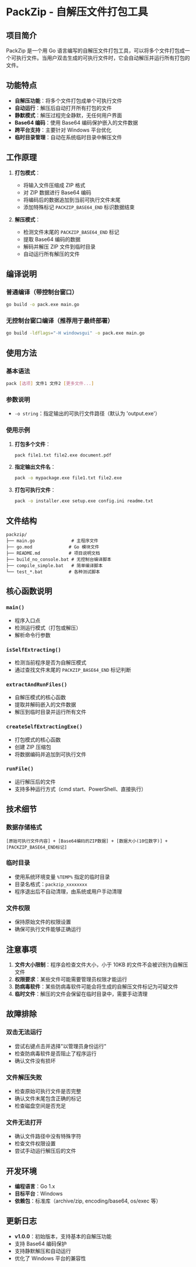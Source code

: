 # PackZip - 自解压文件打包工具

## 项目简介

PackZip 是一个用 Go 语言编写的自解压文件打包工具，可以将多个文件打包成一个可执行文件。当用户双击生成的可执行文件时，它会自动解压并运行所有打包的文件。

## 功能特点

- **自解压功能**：将多个文件打包成单个可执行文件
- **自动运行**：解压后自动打开所有打包的文件
- **静默模式**：解压过程完全静默，无任何用户界面
- **Base64 编码**：使用 Base64 编码保护嵌入的文件数据
- **跨平台支持**：主要针对 Windows 平台优化
- **临时目录管理**：自动在系统临时目录中解压文件

## 工作原理

1. **打包模式**：
   - 将输入文件压缩成 ZIP 格式
   - 对 ZIP 数据进行 Base64 编码
   - 将编码后的数据追加到当前可执行文件末尾
   - 添加特殊标记 `PACKZIP_BASE64_END` 标识数据结束

2. **解压模式**：
   - 检测文件末尾的 `PACKZIP_BASE64_END` 标记
   - 提取 Base64 编码的数据
   - 解码并解压 ZIP 文件到临时目录
   - 自动运行所有解压的文件

## 编译说明

### 普通编译（带控制台窗口）
```bash
go build -o pack.exe main.go
```

### 无控制台窗口编译（推荐用于最终部署）
```bash
go build -ldflags="-H windowsgui" -o pack.exe main.go
```

## 使用方法

### 基本语法
```bash
pack [选项] 文件1 文件2 [更多文件...]
```

### 参数说明
- `-o string`：指定输出的可执行文件路径（默认为 'output.exe'）

### 使用示例

1. **打包多个文件**：
   ```bash
   pack file1.txt file2.exe document.pdf
   ```

2. **指定输出文件名**：
   ```bash
   pack -o mypackage.exe file1.txt file2.exe
   ```

3. **打包可执行文件**：
   ```bash
   pack -o installer.exe setup.exe config.ini readme.txt
   ```

## 文件结构

```
packzip/
├── main.go              # 主程序文件
├── go.mod              # Go 模块文件
├── README.md           # 项目说明文档
├── build_no_console.bat # 无控制台编译脚本
├── compile_simple.bat   # 简单编译脚本
└── test_*.bat          # 各种测试脚本
```

## 核心函数说明

### `main()`
- 程序入口点
- 检测运行模式（打包或解压）
- 解析命令行参数

### `isSelfExtracting()`
- 检测当前程序是否为自解压模式
- 通过查找文件末尾的 `PACKZIP_BASE64_END` 标记判断

### `extractAndRunFiles()`
- 自解压模式的核心函数
- 提取并解码嵌入的文件数据
- 解压到临时目录并运行所有文件

### `createSelfExtractingExe()`
- 打包模式的核心函数
- 创建 ZIP 压缩包
- 将数据编码并追加到可执行文件

### `runFile()`
- 运行解压后的文件
- 支持多种运行方式（cmd start、PowerShell、直接执行）

## 技术细节

### 数据存储格式
```
[原始可执行文件内容] + [Base64编码的ZIP数据] + [数据大小(10位数字)] + [PACKZIP_BASE64_END标记]
```

### 临时目录
- 使用系统环境变量 `%TEMP%` 指定的临时目录
- 目录名格式：`packzip_xxxxxxxx`
- 程序退出后不自动清理，由系统或用户手动清理

### 文件权限
- 保持原始文件的权限设置
- 确保可执行文件能够正确运行

## 注意事项

1. **文件大小限制**：程序会检查文件大小，小于 10KB 的文件不会被识别为自解压文件
2. **权限要求**：某些文件可能需要管理员权限才能运行
3. **防病毒软件**：某些防病毒软件可能会将生成的自解压文件标记为可疑文件
4. **临时文件**：解压的文件会保留在临时目录中，需要手动清理

## 故障排除

### 双击无法运行
- 尝试右键点击并选择"以管理员身份运行"
- 检查防病毒软件是否阻止了程序运行
- 确认文件没有损坏

### 文件解压失败
- 检查原始可执行文件是否完整
- 确认文件末尾包含正确的标记
- 检查磁盘空间是否充足

### 文件无法打开
- 确认文件路径中没有特殊字符
- 检查文件权限设置
- 尝试手动运行解压后的文件

## 开发环境

- **编程语言**：Go 1.x
- **目标平台**：Windows
- **依赖包**：标准库（archive/zip, encoding/base64, os/exec 等）

## 更新日志

- **v1.0.0**：初始版本，支持基本的自解压功能
- 支持 Base64 编码保护
- 支持静默解压和自动运行
- 优化了 Windows 平台的兼容性
